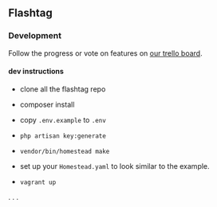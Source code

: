 ## Flashtag

### Development

Follow the progress or vote on features on [our trello board](https://trello.com/b/KWzDShYs/flashtag).

#### dev instructions

 - clone all the flashtag repo
 
 - composer install
 
 - copy `.env.example` to `.env`
 
 - `php artisan key:generate`

 - `vendor/bin/homestead make`

 - set up your `Homestead.yaml` to look similar to the example.

 - `vagrant up`
 
 . . .
 
